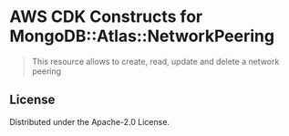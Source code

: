 # AWS CDK Constructs for MongoDB::Atlas::NetworkPeering

> This resource allows to create, read, update and delete a network peering


## License

Distributed under the Apache-2.0 License.
